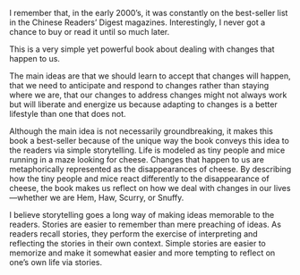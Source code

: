 <!-- 2023-who-moved-my-cheese -->

I remember that, in the early 2000’s, it was constantly on the best-seller list in the Chinese Readers’ Digest magazines. Interestingly, I never got a chance to buy or read it until so much later.

This is a very simple yet powerful book about dealing with changes that happen to us.

The main ideas are that we should learn to accept that changes will happen, that we need to anticipate and respond to changes rather than staying where we are, that our changes to address changes might not always work but will liberate and energize us because adapting to changes is a better lifestyle than one that does not.

Although the main idea is not necessarily groundbreaking, it makes this book a best-seller because of the unique way the book conveys this idea to the readers via simple storytelling. Life is modeled as tiny people and mice running in a maze looking for cheese. Changes that happen to us are metaphorically represented as the disappearances of cheese. By describing how the tiny people and mice react differently to the disappearance of cheese, the book makes us reflect on how we deal with changes in our lives—whether we are Hem, Haw, Scurry, or Snuffy.

I believe storytelling goes a long way of making ideas memorable to the readers. Stories are easier to remember than mere preaching of ideas. As readers recall stories, they perform the exercise of interpreting and reflecting the stories in their own context. Simple stories are easier to memorize and make it somewhat easier and more tempting to reflect on one’s own life via stories.